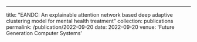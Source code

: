 ---
title: "EANDC: An explainable attention network based deep adaptive clustering model for mental health treatment"
collection: publications
permalink: /publication/2022-09-20
date: 2022-09-20
venue: 'Future Generation Computer Systems'